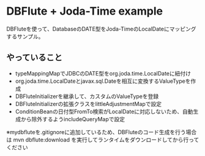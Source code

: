 DBFlute + Joda-Time example
===========================

DBFluteを使って、DatabaseのDATE型をJoda-TimeのLocalDateにマッピングするサンプル。

## やっていること
- typeMappingMapでJDBCのDATE型をorg.joda.time.LocalDateに紐付け
- org.joda.time.LocalDateとjavax.sql.Dateを相互に変換するValueTypeを作成
- DBFluteInitializerを継承して、カスタムのValueTypeを登録
- DBFluteInitializerの拡張クラスをlittleAdjustmentMapで設定
- ConditionBeanの日付型FromTo検索がLocalDateに対応しないため、自動生成から除外するようincludeQueryMapで設定


※mydbfluteを.gitignoreに追加しているため、DBFluteのコード生成を行う場合は mvn dbflute:download を実行してランタイムをダウンロードしてから行ってください
